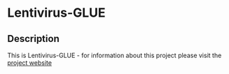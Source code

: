 # Lentivirus-GLUE

## Description

This is Lentivirus-GLUE - for information about this project please visit the
[project website](https://giffordlabcvr.github.io/Lentivirus-GLUE/) 